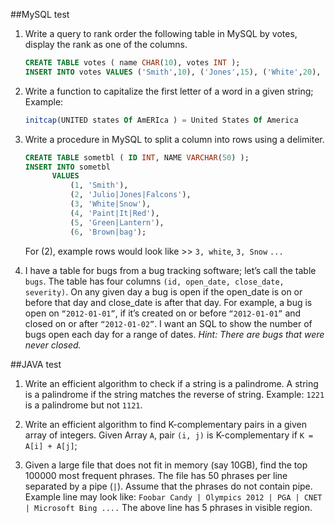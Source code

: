 ##MySQL test

1) Write a query to rank order the following table in MySQL by votes, display the rank as one of the
columns.
    ```sql
    CREATE TABLE votes ( name CHAR(10), votes INT );
    INSERT INTO votes VALUES ('Smith',10), ('Jones',15), ('White',20), ('Black',40), ('Green',50), ('Brown',20);
    ```

1) Write a function to capitalize the first letter of a word in a given string;
Example: 
    ```sql 
    initcap(UNITED states Of AmERIca ) = United States Of America
    ```

1) Write a procedure in MySQL to split a column into rows using a delimiter.
    ```sql
    CREATE TABLE sometbl ( ID INT, NAME VARCHAR(50) );
    INSERT INTO sometbl 
          VALUES
              (1, 'Smith'),
              (2, 'Julio|Jones|Falcons'),
              (3, 'White|Snow'),
              (4, 'Paint|It|Red'),
              (5, 'Green|Lantern'),
              (6, 'Brown|bag');
    ```
    For (2), example rows would look like >> `3, white`, `3, Snow` `...`

1) I have a table for bugs from a bug tracking software; let’s call the table `bugs`.
The table has four columns `(id, open_date, close_date, severity)`. On any given day
a bug is open if the open_date is on or before that day and close_date is after
that day. For example, a bug is open on `“2012-01-01”`, if it’s created on or
before `“2012-01-01”` and closed on or after `“2012-01-02”`. I want an SQL to show
the number of bugs open each day for a range of dates. _Hint: There are bugs that were
never closed._

##JAVA test
1) Write an efficient algorithm to check if a string is a palindrome. A string is a
palindrome if the string matches the reverse of string.
Example: `1221` is a palindrome but not `1121`.

1) Write an efficient algorithm to find K-complementary pairs in a given array of
integers. Given Array `A`, pair `(i, j)` is K-complementary if `K = A[i] + A[j]`;

1) Given a large file that does not fit in memory (say 10GB), find the top 100000
most frequent phrases. The file has 50 phrases per line separated by a pipe (`|`).
Assume that the phrases do not contain pipe.
Example line may look like: 
```Foobar Candy | Olympics 2012 | PGA | CNET | Microsoft Bing ....```
The above line has 5 phrases in visible region.